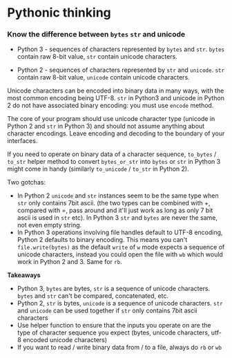 # Pythonic thinking

### Know the difference between `bytes` `str` and unicode

* Python 3 - sequences of characters represented by `bytes` and `str`. `bytes` contain raw 8-bit value, `str` contain unicode characters.

* Python 2 - sequences of characters represented by `str` and `unicode`. `str` contain raw 8-bit value, `unicode` contain unicode characters.

Unicode characters can be encoded into binary data in many ways, with the most common encoding being UTF-8.
`str` in Python3 and unicode in Python 2 do not have associated binary encoding: you must use `encode` method.

The core of your program should use unicode character type (unicode in Python 2 and `str` in Python 3) and should not assume anything about character encodings.
Leave encoding and decoding to the boundary of your interfaces.

If you need to operate on binary data of a character sequence, `to_bytes` / `to_str` helper method to convert `bytes_or_str` into `bytes` or `str` in Python 3 might come in handy (similarly `to_unicode` / `to_str` in Python 2).

Two gotchas:
* In Python 2 `unicode` and `str` instances seem to be the same type when `str` only contains 7bit ascii. (the two types can be combined with +, compared with =, pass around and it'll just work as long as only 7 bit ascii is used in `str` etc).
In Python 3 `str` and `bytes` are never the same, not even empty string.
* In Python 3 operations involving file handles default to UTF-8 encoding, Python 2 defaults to binary encoding. This means you can't `file.write(bytes)` as the default `write` of `w` mode expects a sequence of unicode characters, instead you could open the file with `wb` which would work in Python 2 and 3. Same for `rb`.

**Takeaways**

* Python 3, `bytes` are bytes, `str` is a sequence of unicode characters. `bytes` and `str` can't be compared, concatenated, etc.
* Python 2, `str` is bytes, `unicode` is a sequence of unicode characters. `str` and `unicode` can be used together if `str` only contains 7bit ascii characters
* Use helper function to ensure that the inputs you operate on are the type of character sequence you expect (bytes, unicode characters, utf-8 encoded unicode characters)
* If you want to read / write binary data from / to a file, always do `rb` or `wb`
